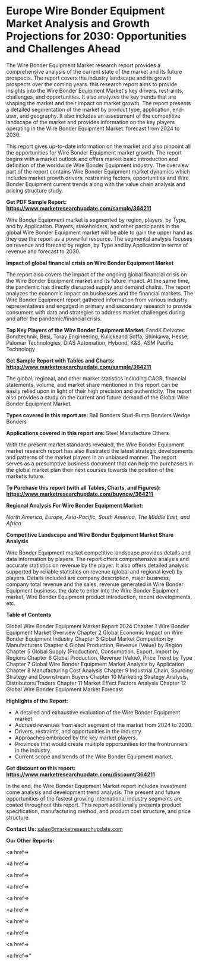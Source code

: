 # Europe Wire Bonder Equipment Market Analysis and Growth Projections for 2030: Opportunities and Challenges Ahead

The Wire Bonder Equipment Market research report provides a comprehensive analysis of the current state of the market and its future prospects. The report covers the industry landscape and its growth prospects over the coming years. this research report aims to provide insights into the Wire Bonder Equipment Market's key drivers, restraints, challenges, and opportunities. It also analyzes the key trends that are shaping the market and their impact on market growth. The report presents a detailed segmentation of the market by product type, application, end-user, and geography. It also includes an assessment of the competitive landscape of the market and provides information on the key players operating in the Wire Bonder Equipment Market. forecast from 2024 to 2030.

This report gives up-to-date information on the market and also pinpoint all the opportunities for Wire Bonder Equipment market growth. The report begins with a market outlook and offers market basic introduction and definition of the worldwide Wire Bonder Equipment industry. The overview part of the report contains Wire Bonder Equipment market dynamics which includes market growth drivers, restraining factors, opportunities and Wire Bonder Equipment current trends along with the value chain analysis and pricing structure study.

<strong><b>Get PDF Sample Report: <a href=https://www.marketresearchupdate.com/sample/364211>https://www.marketresearchupdate.com/sample/364211</a></b></strong>

Wire Bonder Equipment market is segmented by region, players, by Type, and by Application. Players, stakeholders, and other participants in the global Wire Bonder Equipment market will be able to gain the upper hand as they use the report as a powerful resource. The segmental analysis focuses on revenue and forecast by region, by Type and by Application in terms of revenue and forecast to 2030.

<strong><b>Impact of global financial crisis on Wire Bonder Equipment Market</b></strong>

The report also covers the impact of the ongoing global financial crisis on the Wire Bonder Equipment market and its future impact. At the same time, the pandemic has directly disrupted supply and demand chains. The report analyzes the economic impact on businesses and the financial markets. The Wire Bonder Equipment report gathered information from various industry representatives and engaged in primary and secondary research to provide consumers with data and strategies to address market challenges during and after the pandemic/financial crisis.

<strong><b>Top Key Players of the Wire Bonder Equipment Market:
</b></strong>FandK Delvotec Bondtechnik, Besi, Toray Engineering, Kulickeand Soffa, Shinkawa, Hesse, Palomar Technologies, DIAS Automation, Hybond, K&S, ASM Pacific Technology<strong><b>
</b></strong>

<strong><b>Get Sample Report with Tables and Charts: <a href=https://www.marketresearchupdate.com/sample/364211>https://www.marketresearchupdate.com/sample/364211</a></b></strong>

The global, regional, and other market statistics including CAGR, financial statements, volume, and market share mentioned in this report can be easily relied upon in light of their high precision and authenticity. The report also provides a study on the current and future demand of the Global Wire Bonder Equipment Market.

<strong><b>Types covered in this report are:
</b></strong>Ball Bonders
Stud-Bump Bonders
Wedge Bonders<strong><b>
</b></strong>

<strong><b>Applications covered in this report are:
</b></strong>Steel
Manufacture
Others<strong><b>
</b></strong>

With the present market standards revealed, the Wire Bonder Equipment market research report has also illustrated the latest strategic developments and patterns of the market players in an unbiased manner. The report serves as a presumptive business document that can help the purchasers in the global market plan their next courses towards the position of the market’s future.

<strong><b>To Purchase this report (with all Tables, Charts, and Figures): <a href=https://www.marketresearchupdate.com/buynow/364211>https://www.marketresearchupdate.com/buynow/364211</a></b></strong>

<strong><b>Regional Analysis For Wire Bonder Equipment Market:</b></strong>

<em><i>North America, Europe, Asia-Pacific, South America, The Middle East, and Africa</i></em>

<strong><b>Competitive Landscape and Wire Bonder Equipment Market Share Analysis</b></strong>

Wire Bonder Equipment market competitive landscape provides details and data information by players. The report offers comprehensive analysis and accurate statistics on revenue by the player. It also offers detailed analysis supported by reliable statistics on revenue (global and regional level) by players. Details included are company description, major business, company total revenue and the sales, revenue generated in Wire Bonder Equipment business, the date to enter into the Wire Bonder Equipment market, Wire Bonder Equipment product introduction, recent developments, etc.

<strong><b>Table of Contents</b></strong>

Global Wire Bonder Equipment Market Report 2024
Chapter 1 Wire Bonder Equipment Market Overview
Chapter 2 Global Economic Impact on Wire Bonder Equipment Industry
Chapter 3 Global Market Competition by Manufacturers
Chapter 4 Global Production, Revenue (Value) by Region
Chapter 5 Global Supply (Production), Consumption, Export, Import by Regions
Chapter 6 Global Production, Revenue (Value), Price Trend by Type
Chapter 7 Global Wire Bonder Equipment Market Analysis by Application
Chapter 8 Manufacturing Cost Analysis
Chapter 9 Industrial Chain, Sourcing Strategy and Downstream Buyers
Chapter 10 Marketing Strategy Analysis, Distributors/Traders
Chapter 11 Market Effect Factors Analysis
Chapter 12 Global Wire Bonder Equipment Market Forecast

<strong><b>Highlights of the Report:</b></strong>

- A detailed and exhaustive evaluation of the Wire Bonder Equipment market.
- Accrued revenues from each segment of the market from 2024 to 2030.
- Drivers, restraints, and opportunities in the industry.
- Approaches embraced by the key market players.
- Provinces that would create multiple opportunities for the frontrunners in the industry.
- Current scope and trends of the Wire Bonder Equipment market.

<strong><b>Get discount on this report: <a href=https://www.marketresearchupdate.com/discount/364211>https://www.marketresearchupdate.com/discount/364211</a></b></strong>

In the end, the Wire Bonder Equipment Market report includes investment come analysis and development trend analysis. The present and future opportunities of the fastest growing international industry segments are coated throughout this report. This report additionally presents product specification, manufacturing method, and product cost structure, and price structure.

<strong><b>Contact Us:
</b></strong>sales@marketresearchupdate.com

<strong>Our Other Reports:</strong>

<a href=></a>

<a href=></a>

<a href=></a>

<a href=></a>

<a href=></a>

<a href=></a>

<a href=></a>

<a href=></a>

<a href=></a>

<a href=></a>"
